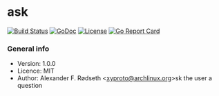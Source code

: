 # ask

[![Build Status](https://travis-ci.org/xyproto/ask.svg?branch=master)](https://travis-ci.org/xyproto/ask) [![GoDoc](https://godoc.org/github.com/xyproto/ask?status.svg)](https://godoc.org/github.com/xyproto/ask) [![License](https://img.shields.io/badge/license-MIT-green.svg?style=flat)](https://raw.githubusercontent.com/xyproto/ask/master/LICENSE) [![Go Report Card](https://goreportcard.com/badge/github.com/xyproto/ask)](https://goreportcard.com/report/github.com/xyproto/ask)

### General info

* Version: 1.0.0
* Licence: MIT
* Author: Alexander F. Rødseth &lt;xyproto@archlinux.org&gt;sk the user a question
